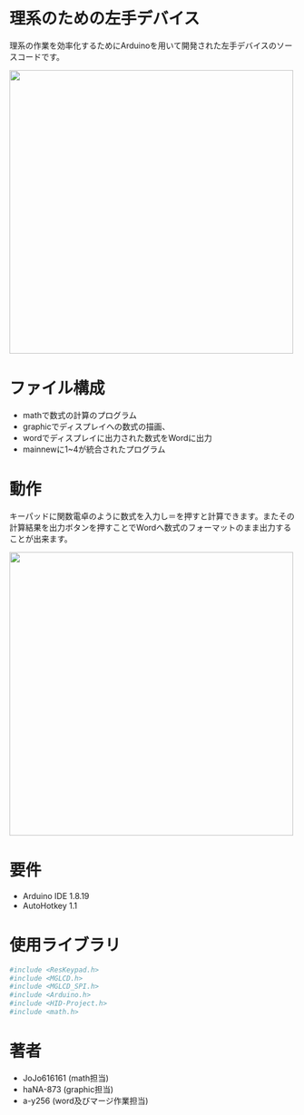 
# 理系のための左手デバイス
 
理系の作業を効率化するためにArduinoを用いて開発された左手デバイスのソースコードです。

<img src="https://github.com/user-attachments/assets/f3693222-d255-4b8f-88cf-7ca83e6b91e5" width="500">

# ファイル構成
 
* mathで数式の計算のプログラム
* graphicでディスプレイへの数式の描画、
* wordでディスプレイに出力された数式をWordに出力
* mainnewに1~4が統合されたプログラム

# 動作

キーパッドに関数電卓のように数式を入力し＝を押すと計算できます。またその計算結果を出力ボタンを押すことでWordへ数式のフォーマットのまま出力することが出来ます。

<img src="https://github.com/user-attachments/assets/7d88f2fd-5b94-41c4-9493-82caebd68bd9" width="500">


# 要件
 
* Arduino IDE 1.8.19
* AutoHotkey 1.1
 
# 使用ライブラリ
 
```bash
#include <ResKeypad.h>
#include <MGLCD.h>
#include <MGLCD_SPI.h>
#include <Arduino.h>
#include <HID-Project.h>
#include <math.h>
```

# 著者
* JoJo616161 (math担当)
* haNA-873 (graphic担当)
* a-y256 (word及びマージ作業担当)
 

